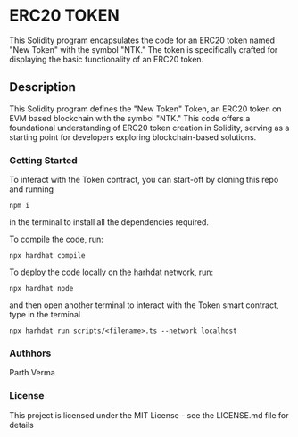 # ERC20 TOKEN

This Solidity program encapsulates the code for an ERC20 token named "New Token" with the symbol "NTK."
The token is specifically crafted for displaying the basic functionality of an ERC20 token.

## Description

This Solidity program defines the "New Token" Token, an ERC20 token on EVM based blockchain with the symbol "NTK."
This code offers a foundational understanding of ERC20 token creation in Solidity, serving as a starting point for developers exploring
blockchain-based solutions.

### Getting Started

To interact with the Token contract, you can start-off by cloning this repo and running

```
npm i
```

in the terminal to install all the dependencies required.

To compile the code, run:

```
npx hardhat compile
```

To deploy the code locally on the harhdat network, run:

```
npx hardhat node
```

and then open another terminal to interact with the Token smart contract, type in the terminal

```
npx harhdat run scripts/<filename>.ts --network localhost
```

### Authhors

Parth Verma

### License

This project is licensed under the MIT License - see the LICENSE.md file for details
